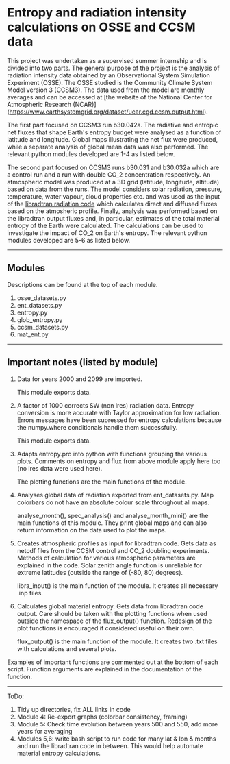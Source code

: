 # Entropy and radiation intensity calculations on OSSE and CCSM data

This project was undertaken as a supervised summer internship and is divided 
into two parts. The general purpose of the project is the analysis of radiation 
intensity data obtained by an Observational System Simulation Experiment (OSSE).
The OSSE studied is the Community Climate System Model version 3 (CCSM3). The 
data used from the model are monthly averages and can be accessed at [the 
website of the National Center for Atmospheric Research (NCAR)]
(https://www.earthsystemgrid.org/dataset/ucar.cgd.ccsm.output.html).

The first part focused on CCSM3 run b30.042a. The radiative and entropic net 
fluxes that shape Earth's entropy budget were analysed as a function of 
latitude and longitude. Global maps illustrating the net flux were produced, 
while a separate analysis of global mean data was also performed. The relevant 
python modules developed are 1-4 as listed below.

The second part focused on CCSM3 runs b30.031 and b30.032a which are a control 
run and a run with double CO_2 concentration respectively. An atmospheric model 
was produced at a 3D grid (latitude, longitude, altitude) based on data from 
the runs. The model considers solar radiation, pressure, temperature, water 
vapour, cloud properties etc. and was used as the input of the [libradtran 
radiation code](www.libradtran.org/doku.php) which calculates direct and 
diffused fluxes based on the atmosheric profile. Finally, analysis was 
performed based on the libradtran output fluxes and, in particular, estimates 
of the total material entropy of the Earth were calculated. The calculations 
can be used to investigate the impact of CO_2 on Earth's entropy. The relevant 
python modules developed are 5-6 as listed below.

-------
## Modules

Descriptions can be found at the top of each module.

1. osse_datasets.py
2. ent_datasets.py
3. entropy.py
4. glob_entropy.py
5. ccsm_datasets.py
6. mat_ent.py

-------
## Important notes (listed by module)

1. Data for years 2000 and 2099 are imported.
   
   This module exports data.

2. A factor of 1000 corrects SW (non lres) radiation data.
   Entropy conversion is more accurate with Taylor approximation 
   for low radiation.
   Errors messages have been supressed for entropy calculations because the 
   numpy.where conditionals handle them successfully.
   
   This module exports data.

3. Adapts entropy.pro into python with functions grouping the various
   plots.
   Comments on entropy and flux from above module apply here too (no lres data 
   were used here).
   
   The plotting functions are the main functions of the module.

4. Analyses global data of radiation exported from ent_datasets.py.
   Map colorbars do not have an absolute colour scale throughout all maps.
   
   analyse\_month(), spec\_analysis() and analyse\_month_mini() are the main 
   functions of this module. They print global maps and can also return 
   information on the data used to plot the maps.

5. Creates atmospheric profiles as input for libradtran code. Gets data as 
   netcdf files from the CCSM control and CO_2 doubling experiments.
   Methods of calculation for various atmospheric parameters are explained in 
   the code.
   Solar zenith angle function is unreliable for extreme latitudes (outside the 
   range of (-80, 80) degrees).
   
   libra_input() is the main function of the module. It creates all necessary 
   .inp files.

6. Calculates global material entropy. Gets data from libradtran code output.
   Care should be taken with the plotting functions when used outside the 
   namespace of the flux_output() function. Redesign of the plot functions is 
   encouraged if considered useful on their own.
   
   flux_output() is the main function of the module. It creates two .txt files 
   with calculations and several plots.

Examples of important functions are commented out at the bottom of each script. 
Function arguments are explained in the documentation of the function.

-------
ToDo:

1. Tidy up directories, fix ALL links in code
2. Module 4: Re-export graphs (colorbar consistency, framing)
3. Module 5: Check time evolution between years 500 and 550, add more years for 
   averaging
4. Modules 5,6: write bash script to run code for many lat & lon & months and 
   run the libradtran code in between. This would help automate material entropy
   calculations.
